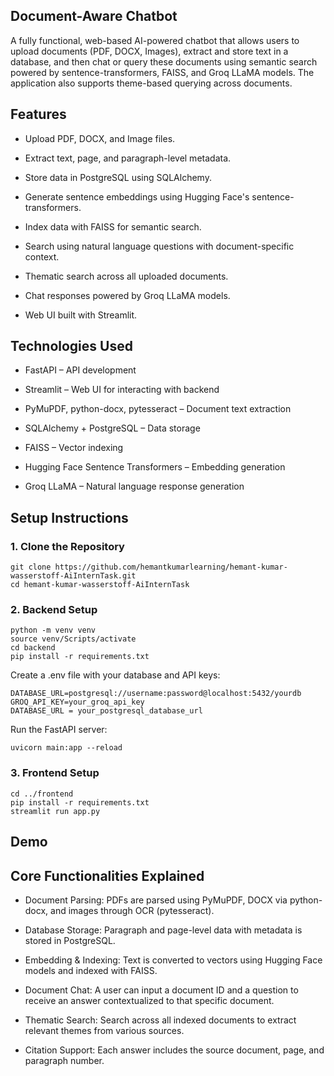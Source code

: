 ## Document-Aware Chatbot
A fully functional, web-based AI-powered chatbot that allows users to upload documents (PDF, DOCX, Images), extract and store text in a database, and then chat or query these documents using semantic search powered by sentence-transformers, FAISS, and Groq LLaMA models. The application also supports theme-based querying across documents.

## Features

- Upload PDF, DOCX, and Image files.

- Extract text, page, and paragraph-level metadata.

- Store data in PostgreSQL using SQLAlchemy.

- Generate sentence embeddings using Hugging Face's sentence-transformers.

- Index data with FAISS for semantic search.

- Search using natural language questions with document-specific context.

- Thematic search across all uploaded documents.

- Chat responses powered by Groq LLaMA models.

- Web UI built with Streamlit.

## Technologies Used

- FastAPI – API development

- Streamlit – Web UI for interacting with backend

- PyMuPDF, python-docx, pytesseract – Document text extraction

- SQLAlchemy + PostgreSQL – Data storage

- FAISS – Vector indexing

- Hugging Face Sentence Transformers – Embedding generation

- Groq LLaMA – Natural language response generation

## Setup Instructions

### 1. Clone the Repository
```
git clone https://github.com/hemantkumarlearning/hemant-kumar-wasserstoff-AiInternTask.git
cd hemant-kumar-wasserstoff-AiInternTask
```

### 2. Backend Setup

```
python -m venv venv
source venv/Scripts/activate
cd backend
pip install -r requirements.txt
```

Create a .env file with your database and API keys:
```
DATABASE_URL=postgresql://username:password@localhost:5432/yourdb
GROQ_API_KEY=your_groq_api_key
DATABASE_URL = your_postgresql_database_url
```

Run the FastAPI server:
```
uvicorn main:app --reload
```

### 3. Frontend Setup
```
cd ../frontend
pip install -r requirements.txt
streamlit run app.py
```

## Demo

## Core Functionalities Explained

- Document Parsing: PDFs are parsed using PyMuPDF, DOCX via python-docx, and images through OCR (pytesseract).

- Database Storage: Paragraph and page-level data with metadata is stored in PostgreSQL.

- Embedding & Indexing: Text is converted to vectors using Hugging Face models and indexed with FAISS.

- Document Chat: A user can input a document ID and a question to receive an answer contextualized to that specific document.

- Thematic Search: Search across all indexed documents to extract relevant themes from various sources.

- Citation Support: Each answer includes the source document, page, and paragraph number.

